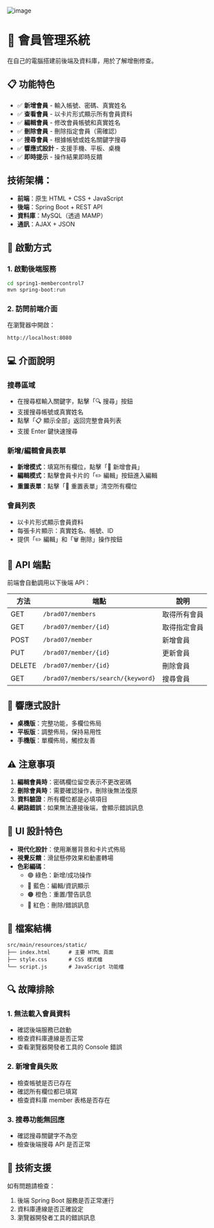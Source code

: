 ![image](https://github.com/user-attachments/assets/9203c633-e9fa-4859-8154-4895b10c4191)


# 🏢 會員管理系統

在自己的電腦搭建前後端及資料庫，用於了解增刪修查。

## 📋 功能特色

- ✅ **新增會員** - 輸入帳號、密碼、真實姓名
- ✅ **查看會員** - 以卡片形式顯示所有會員資料
- ✅ **編輯會員** - 修改會員帳號和真實姓名
- ✅ **刪除會員** - 刪除指定會員（需確認）
- ✅ **搜尋會員** - 根據帳號或姓名關鍵字搜尋
- ✅ **響應式設計** - 支援手機、平板、桌機
- ✅ **即時提示** - 操作結果即時反饋

##  技術架構：
-  **前端**：原生 HTML + CSS + JavaScript
-  **後端**：Spring Boot + REST API
-  **資料庫**：MySQL（透過 MAMP）
-  **通訊**：AJAX + JSON

## 🚀 啟動方式

### 1. 啟動後端服務
```bash
cd spring1-membercontrol7
mvn spring-boot:run
```

### 2. 訪問前端介面
在瀏覽器中開啟：
```
http://localhost:8080
```

## 💻 介面說明

### 搜尋區域
- 在搜尋框輸入關鍵字，點擊「🔍 搜尋」按鈕
- 支援搜尋帳號或真實姓名
- 點擊「📋 顯示全部」返回完整會員列表
- 支援 Enter 鍵快速搜尋

### 新增/編輯會員表單
- **新增模式**：填寫所有欄位，點擊「💾 新增會員」
- **編輯模式**：點擊會員卡片的「✏️ 編輯」按鈕進入編輯
- **重置表單**：點擊「🔄 重置表單」清空所有欄位

### 會員列表
- 以卡片形式顯示會員資料
- 每張卡片顯示：真實姓名、帳號、ID
- 提供「✏️ 編輯」和「🗑️ 刪除」操作按鈕

## 🔧 API 端點

前端會自動調用以下後端 API：

| 方法 | 端點 | 說明 |
|------|------|------|
| GET | `/brad07/members` | 取得所有會員 |
| GET | `/brad07/member/{id}` | 取得指定會員 |
| POST | `/brad07/member` | 新增會員 |
| PUT | `/brad07/member/{id}` | 更新會員 |
| DELETE | `/brad07/member/{id}` | 刪除會員 |
| GET | `/brad07/members/search/{keyword}` | 搜尋會員 |

## 📱 響應式設計

- **桌機版**：完整功能，多欄位佈局
- **平板版**：調整佈局，保持易用性
- **手機版**：單欄佈局，觸控友善

## ⚠️ 注意事項

1. **編輯會員時**：密碼欄位留空表示不更改密碼
2. **刪除會員時**：需要確認操作，刪除後無法復原
3. **資料驗證**：所有欄位都是必填項目
4. **網路錯誤**：如果無法連接後端，會顯示錯誤訊息

## 🎨 UI 設計特色

- **現代化設計**：使用漸層背景和卡片式佈局
- **視覺反饋**：滑鼠懸停效果和動畫轉場
- **色彩編碼**：
  - 🟢 綠色：新增/成功操作
  - 🔵 藍色：編輯/資訊顯示
  - 🟠 橙色：重置/警告訊息
  - 🔴 紅色：刪除/錯誤訊息

## 📁 檔案結構

```
src/main/resources/static/
├── index.html      # 主要 HTML 頁面
├── style.css       # CSS 樣式檔
└── script.js       # JavaScript 功能檔
```

## 🔍 故障排除

### 1. 無法載入會員資料
- 確認後端服務已啟動
- 檢查資料庫連線是否正常
- 查看瀏覽器開發者工具的 Console 錯誤

### 2. 新增會員失敗
- 檢查帳號是否已存在
- 確認所有欄位都已填寫
- 檢查資料庫 member 表格是否存在

### 3. 搜尋功能無回應
- 確認搜尋關鍵字不為空
- 檢查後端搜尋 API 是否正常

## 📧 技術支援

如有問題請檢查：
1. 後端 Spring Boot 服務是否正常運行
2. 資料庫連線是否正確設定
3. 瀏覽器開發者工具的錯誤訊息

